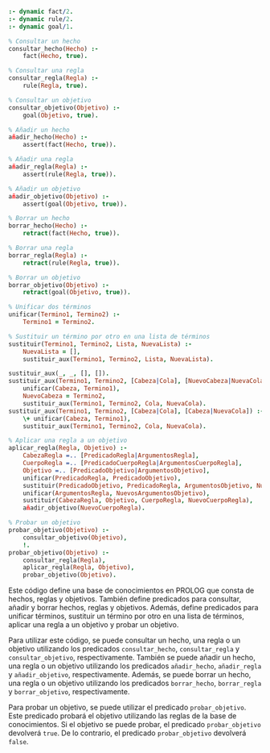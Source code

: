 ```prolog
:- dynamic fact/2.
:- dynamic rule/2.
:- dynamic goal/1.

% Consultar un hecho
consultar_hecho(Hecho) :-
    fact(Hecho, true).

% Consultar una regla
consultar_regla(Regla) :-
    rule(Regla, true).

% Consultar un objetivo
consultar_objetivo(Objetivo) :-
    goal(Objetivo, true).

% Añadir un hecho
añadir_hecho(Hecho) :-
    assert(fact(Hecho, true)).

% Añadir una regla
añadir_regla(Regla) :-
    assert(rule(Regla, true)).

% Añadir un objetivo
añadir_objetivo(Objetivo) :-
    assert(goal(Objetivo, true)).

% Borrar un hecho
borrar_hecho(Hecho) :-
    retract(fact(Hecho, true)).

% Borrar una regla
borrar_regla(Regla) :-
    retract(rule(Regla, true)).

% Borrar un objetivo
borrar_objetivo(Objetivo) :-
    retract(goal(Objetivo, true)).

% Unificar dos términos
unificar(Termino1, Termino2) :-
    Termino1 = Termino2.

% Sustituir un término por otro en una lista de términos
sustituir(Termino1, Termino2, Lista, NuevaLista) :-
    NuevaLista = [],
    sustituir_aux(Termino1, Termino2, Lista, NuevaLista).

sustituir_aux(_, _, [], []).
sustituir_aux(Termino1, Termino2, [Cabeza|Cola], [NuevoCabeza|NuevaCola]) :-
    unificar(Cabeza, Termino1),
    NuevoCabeza = Termino2,
    sustituir_aux(Termino1, Termino2, Cola, NuevaCola).
sustituir_aux(Termino1, Termino2, [Cabeza|Cola], [Cabeza|NuevaCola]) :-
    \+ unificar(Cabeza, Termino1),
    sustituir_aux(Termino1, Termino2, Cola, NuevaCola).

% Aplicar una regla a un objetivo
aplicar_regla(Regla, Objetivo) :-
    CabezaRegla =.. [PredicadoRegla|ArgumentosRegla],
    CuerpoRegla =.. [PredicadoCuerpoRegla|ArgumentosCuerpoRegla],
    Objetivo =.. [PredicadoObjetivo|ArgumentosObjetivo],
    unificar(PredicadoRegla, PredicadoObjetivo),
    sustituir(PredicadoObjetivo, PredicadoRegla, ArgumentosObjetivo, NuevosArgumentosObjetivo),
    unificar(ArgumentosRegla, NuevosArgumentosObjetivo),
    sustituir(CabezaRegla, Objetivo, CuerpoRegla, NuevoCuerpoRegla),
    añadir_objetivo(NuevoCuerpoRegla).

% Probar un objetivo
probar_objetivo(Objetivo) :-
    consultar_objetivo(Objetivo),
    !.
probar_objetivo(Objetivo) :-
    consultar_regla(Regla),
    aplicar_regla(Regla, Objetivo),
    probar_objetivo(Objetivo).
```

Este código define una base de conocimientos en PROLOG que consta de hechos, reglas y objetivos. También define predicados para consultar, añadir y borrar hechos, reglas y objetivos. Además, define predicados para unificar términos, sustituir un término por otro en una lista de términos, aplicar una regla a un objetivo y probar un objetivo.

Para utilizar este código, se puede consultar un hecho, una regla o un objetivo utilizando los predicados `consultar_hecho`, `consultar_regla` y `consultar_objetivo`, respectivamente. También se puede añadir un hecho, una regla o un objetivo utilizando los predicados `añadir_hecho`, `añadir_regla` y `añadir_objetivo`, respectivamente. Además, se puede borrar un hecho, una regla o un objetivo utilizando los predicados `borrar_hecho`, `borrar_regla` y `borrar_objetivo`, respectivamente.

Para probar un objetivo, se puede utilizar el predicado `probar_objetivo`. Este predicado probará el objetivo utilizando las reglas de la base de conocimientos. Si el objetivo se puede probar, el predicado `probar_objetivo` devolverá `true`. De lo contrario, el predicado `probar_objetivo` devolverá `false`.